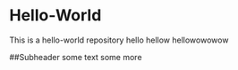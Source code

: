 # Hello-World
This is a hello-world repository
hello
hellow
hellowowowow

##Subheader
some text
some more

